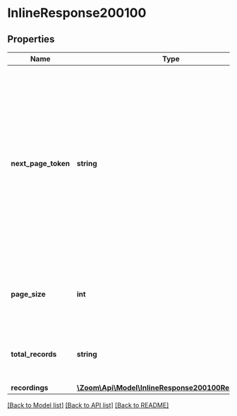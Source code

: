 # InlineResponse200100

## Properties
Name | Type | Description | Notes
------------ | ------------- | ------------- | -------------
**next_page_token** | **string** | The next page token is used to paginate through large result sets. A next page token will be returned whenever the set of available results exceeds the current page size. The expiration period for this token is 15 minutes. | [optional] 
**page_size** | **int** | The number of records returned within a single API call. | [optional] 
**total_records** | **string** | The total number of records returned for this API call. | [optional] 
**recordings** | [**\Zoom\Api\Model\InlineResponse200100Recordings[]**](InlineResponse200100Recordings.md) |  | [optional] 

[[Back to Model list]](../README.md#documentation-for-models) [[Back to API list]](../README.md#documentation-for-api-endpoints) [[Back to README]](../README.md)


